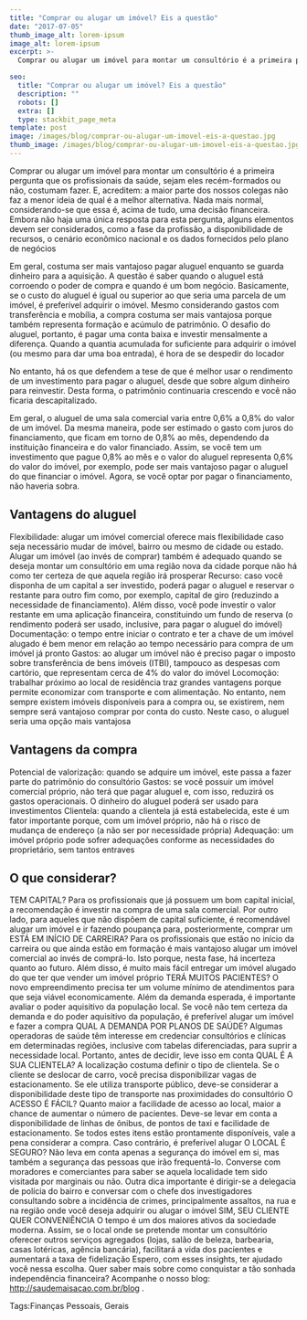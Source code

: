 ```yaml
---
title: "Comprar ou alugar um imóvel? Eis a questão"
date: "2017-07-05"
thumb_image_alt: lorem-ipsum
image_alt: lorem-ipsum
excerpt: >-
  Comprar ou alugar um imóvel para montar um consultório é a primeira pergunta que os profissionais da saúde, sejam eles recém-formados ou não, costumam fazer. E, acreditem: a maior parte dos nossos colegas não faz a menor ideia de qual é a melhor alternativa. Nada mais normal, considerando-se que essa é, acima de tudo, uma decisão financeira.

seo:
  title: "Comprar ou alugar um imóvel? Eis a questão"
  description: ""
  robots: []
  extra: []
  type: stackbit_page_meta
template: post
image: /images/blog/comprar-ou-alugar-um-imovel-eis-a-questao.jpg
thumb_image: /images/blog/comprar-ou-alugar-um-imovel-eis-a-questao.jpg
---
```


Comprar ou alugar um imóvel para montar um consultório é a primeira pergunta que os profissionais da saúde, sejam eles recém-formados ou não, costumam fazer. E, acreditem: a maior parte dos nossos colegas não faz a menor ideia de qual é a melhor alternativa. Nada mais normal, considerando-se que essa é, acima de tudo, uma decisão financeira.
Embora não haja uma única resposta para esta pergunta, alguns elementos devem ser considerados, como a fase da profissão, a disponibilidade de recursos, o cenário econômico nacional e os dados fornecidos pelo plano de negócios

Em geral, costuma ser mais vantajoso pagar aluguel enquanto se guarda dinheiro para a aquisição. A questão é saber quando o aluguel está corroendo o poder de compra e quando é um bom negócio. Basicamente, se o custo do aluguel é igual ou superior ao que seria uma parcela de um imóvel, é preferível adquirir o imóvel. Mesmo considerando gastos com transferência e mobília, a compra costuma ser mais vantajosa porque também representa formação e acúmulo de patrimônio. O desafio do aluguel, portanto, é pagar uma conta baixa e investir mensalmente a diferença. Quando a quantia acumulada for suficiente para adquirir o imóvel (ou mesmo para dar uma boa entrada), é hora de se despedir do locador

No entanto, há os que defendem a tese de que é melhor usar o rendimento de um investimento para pagar o aluguel, desde que sobre algum dinheiro para reinvestir. Desta forma, o patrimônio continuaria crescendo e você não ficaria descapitalizado.

Em geral, o aluguel de uma sala comercial varia entre 0,6% a 0,8% do valor de um imóvel. Da mesma maneira, pode ser estimado o gasto com juros do financiamento, que ficam em torno de 0,8% ao mês, dependendo da instituição financeira e do valor financiado. Assim, se você tem um investimento que pague 0,8% ao mês e o valor do aluguel representa 0,6% do valor do imóvel, por exemplo, pode ser mais vantajoso pagar o aluguel do que financiar o imóvel. Agora, se você optar por pagar o financiamento, não haveria sobra.

## Vantagens do aluguel

Flexibilidade: alugar um imóvel comercial oferece mais flexibilidade caso seja necessário mudar de imóvel, bairro ou mesmo de cidade ou estado. Alugar um imóvel (ao invés de comprar) também é adequado quando se deseja montar um consultório em uma região nova da cidade porque não há como ter certeza de que aquela região irá prosperar
Recurso: caso você disponha de um capital a ser investido, poderá pagar o aluguel e reservar o restante para outro fim como, por exemplo, capital de giro (reduzindo a necessidade de financiamento). Além disso, você pode investir o valor restante em uma aplicação financeira, constituindo um fundo de reserva (o rendimento poderá ser usado, inclusive, para pagar o aluguel do imóvel)
Documentação: o tempo entre iniciar o contrato e ter a chave de um imóvel alugado é bem menor em relação ao tempo necessário para compra de um imóvel já pronto
Gastos: ao alugar um imóvel não é preciso pagar o imposto sobre transferência de bens imóveis (ITBI), tampouco as despesas com cartório, que representam cerca de 4% do valor do imóvel
Locomoção: trabalhar próximo ao local de residência traz grandes vantagens porque permite economizar com transporte e com alimentação. No entanto, nem sempre existem imóveis disponíveis para a compra ou, se existirem, nem sempre será vantajoso comprar por conta do custo. Neste caso, o aluguel seria uma opção mais vantajosa

## Vantagens da compra

Potencial de valorização: quando se adquire um imóvel, este passa a fazer parte do patrimônio do consultório
Gastos: se você possuir um imóvel comercial próprio, não terá que pagar aluguel e, com isso, reduzirá os gastos operacionais. O dinheiro do aluguel poderá ser usado para investimentos
Clientela: quando a clientela já está estabelecida, este é um fator importante porque, com um imóvel próprio, não há o risco de mudança de endereço (a não ser por necessidade própria)
Adequação: um imóvel próprio pode sofrer adequações conforme as necessidades do proprietário, sem tantos entraves

## O que considerar?

TEM CAPITAL?
Para os profissionais que já possuem um bom capital inicial, a recomendação é investir na compra de uma sala comercial. Por outro lado, para aqueles que não dispõem de capital suficiente, é recomendável alugar um imóvel e ir fazendo poupança para, posteriormente, comprar um
ESTÁ EM INÍCIO DE CARREIRA?
Para os profissionais que estão no início da carreira ou que ainda estão em formação é mais vantajoso alugar um imóvel comercial ao invés de comprá-lo. Isto porque, nesta fase, há incerteza quanto ao futuro. Além disso, é muito mais fácil entregar um imóvel alugado do que ter que vender um imóvel próprio
TERÁ MUITOS PACIENTES?
O novo empreendimento precisa ter um volume mínimo de atendimentos para que seja viável economicamente. Além da demanda esperada, é importante avaliar o poder aquisitivo da população local. Se você não tem certeza da demanda e do poder aquisitivo da população, é preferível alugar um imóvel e fazer a compra
QUAL A DEMANDA POR PLANOS DE SAÚDE?
Algumas operadoras de saúde têm interesse em credenciar consultórios e clínicas em determinadas regiões, inclusive com tabelas diferenciadas, para suprir a necessidade local. Portanto, antes de decidir, leve isso em conta
QUAL É A SUA CLIENTELA?
A localização costuma definir o tipo de clientela. Se o cliente se deslocar de carro, você precisa disponibilizar vagas de estacionamento. Se ele utiliza transporte público, deve-se considerar a disponibilidade deste tipo de transporte nas proximidades do consultório
O ACESSO É FÁCIL?
Quanto maior a facilidade de acesso ao local, maior a chance de aumentar o número de pacientes. Deve-se levar em conta a disponibilidade de linhas de ônibus, de pontos de taxi e facilidade de estacionamento. Se todos estes itens estão prontamente disponíveis, vale a pena considerar a compra. Caso contrário, é preferível alugar
O LOCAL É SEGURO?
Não leva em conta apenas a segurança do imóvel em si, mas também a segurança das pessoas que irão frequentá-lo. Converse com moradores e comerciantes para saber se aquela localidade tem sido visitada por marginais ou não. Outra dica importante é dirigir-se a delegacia de polícia do bairro e conversar com o chefe dos investigadores consultando sobre a incidência de crimes, principalmente assaltos, na rua e na região onde você deseja adquirir ou alugar o imóvel
SIM, SEU CLIENTE QUER CONVENIÊNCIA
O tempo é um dos maiores ativos da sociedade moderna. Assim, se o local onde se pretende montar um consultório oferecer outros serviços agregados (lojas, salão de beleza, barbearia, casas lotéricas, agência bancária), facilitará a vida dos pacientes e aumentará a taxa de fidelização
Espero, com esses insights, ter ajudado você nessa escolha. Quer saber mais sobre como conquistar a tão sonhada independência financeira? Acompanhe o nosso blog: http://saudemaisacao.com.br/blog .

Tags:Finanças Pessoais, Gerais
